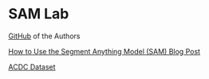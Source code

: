 # SAM Lab

[GitHub](https://github.com/facebookresearch/segment-anything) of the Authors

[How to Use the Segment Anything Model (SAM) Blog Post](https://blog.roboflow.com/how-to-use-segment-anything-model-sam/)

[ACDC Dataset](https://humanheart-project.creatis.insa-lyon.fr/database/#collection/637218c173e9f0047faa00fb/folder/637218e573e9f0047faa00fc)
